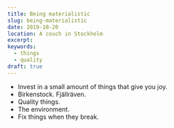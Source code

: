 ```yaml
---
title: Being materialistic
slug: being-materialistic
date: 2019-10-20
location: A couch in Stockholm
excerpt:
keywords:
  - things
  - quality
draft: true
---
```


- Invest in a small amount of things that give you joy.
- Birkenstock. Fjällräven.
- Quality things.
- The environment.
- Fix things when they break.
